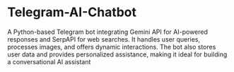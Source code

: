# Telegram-AI-Chatbot
A Python-based Telegram bot integrating Gemini API for AI-powered responses and SerpAPI for web searches. It handles user queries, processes images, and offers dynamic interactions. The bot also stores user data and provides personalized assistance, making it ideal for building a conversational AI assistant
